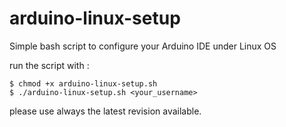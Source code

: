 # arduino-linux-setup
Simple bash script to configure your Arduino IDE under Linux OS

run the script with :

```
$ chmod +x arduino-linux-setup.sh
$ ./arduino-linux-setup.sh <your_username>
```

please use always the latest revision available.
